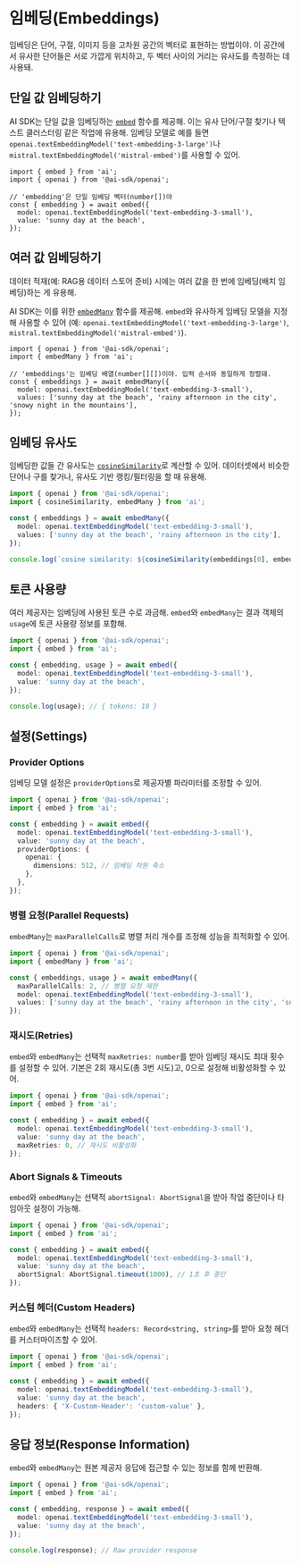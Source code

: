 # 임베딩(Embeddings)

임베딩은 단어, 구절, 이미지 등을 고차원 공간의 벡터로 표현하는 방법이야.
이 공간에서 유사한 단어들은 서로 가깝게 위치하고, 두 벡터 사이의 거리는 유사도를 측정하는 데 사용돼.

## 단일 값 임베딩하기

AI SDK는 단일 값을 임베딩하는 [`embed`](/docs/reference/ai-sdk-core/embed) 함수를 제공해.
이는 유사 단어/구절 찾기나 텍스트 클러스터링 같은 작업에 유용해.
임베딩 모델로 예를 들면 `openai.textEmbeddingModel('text-embedding-3-large')`나 `mistral.textEmbeddingModel('mistral-embed')`를 사용할 수 있어.

```tsx
import { embed } from 'ai';
import { openai } from '@ai-sdk/openai';

// 'embedding'은 단일 임베딩 벡터(number[])야
const { embedding } = await embed({
  model: openai.textEmbeddingModel('text-embedding-3-small'),
  value: 'sunny day at the beach',
});
```

## 여러 값 임베딩하기

데이터 적재(예: RAG용 데이터 스토어 준비) 시에는 여러 값을 한 번에 임베딩(배치 임베딩)하는 게 유용해.

AI SDK는 이를 위한 [`embedMany`](/docs/reference/ai-sdk-core/embed-many) 함수를 제공해.
`embed`와 유사하게 임베딩 모델을 지정해 사용할 수 있어
(예: `openai.textEmbeddingModel('text-embedding-3-large')`, `mistral.textEmbeddingModel('mistral-embed')`).

```tsx
import { openai } from '@ai-sdk/openai';
import { embedMany } from 'ai';

// 'embeddings'는 임베딩 배열(number[][])이야. 입력 순서와 동일하게 정렬돼.
const { embeddings } = await embedMany({
  model: openai.textEmbeddingModel('text-embedding-3-small'),
  values: ['sunny day at the beach', 'rainy afternoon in the city', 'snowy night in the mountains'],
});
```

## 임베딩 유사도

임베딩한 값들 간 유사도는 [`cosineSimilarity`](/docs/reference/ai-sdk-core/cosine-similarity)로 계산할 수 있어.
데이터셋에서 비슷한 단어나 구를 찾거나, 유사도 기반 랭킹/필터링을 할 때 유용해.

```ts highlight={"2,10"}
import { openai } from '@ai-sdk/openai';
import { cosineSimilarity, embedMany } from 'ai';

const { embeddings } = await embedMany({
  model: openai.textEmbeddingModel('text-embedding-3-small'),
  values: ['sunny day at the beach', 'rainy afternoon in the city'],
});

console.log(`cosine similarity: ${cosineSimilarity(embeddings[0], embeddings[1])}`);
```

## 토큰 사용량

여러 제공자는 임베딩에 사용된 토큰 수로 과금해.
`embed`와 `embedMany`는 결과 객체의 `usage`에 토큰 사용량 정보를 포함해.

```ts highlight={"4,9"}
import { openai } from '@ai-sdk/openai';
import { embed } from 'ai';

const { embedding, usage } = await embed({
  model: openai.textEmbeddingModel('text-embedding-3-small'),
  value: 'sunny day at the beach',
});

console.log(usage); // { tokens: 10 }
```

## 설정(Settings)

### Provider Options

임베딩 모델 설정은 `providerOptions`로 제공자별 파라미터를 조정할 수 있어.

```ts highlight={"5-9"}
import { openai } from '@ai-sdk/openai';
import { embed } from 'ai';

const { embedding } = await embed({
  model: openai.textEmbeddingModel('text-embedding-3-small'),
  value: 'sunny day at the beach',
  providerOptions: {
    openai: {
      dimensions: 512, // 임베딩 차원 축소
    },
  },
});
```

### 병렬 요청(Parallel Requests)

`embedMany`는 `maxParallelCalls`로 병렬 처리 개수를 조정해 성능을 최적화할 수 있어.

```ts highlight={"4"}
import { openai } from '@ai-sdk/openai';
import { embedMany } from 'ai';

const { embeddings, usage } = await embedMany({
  maxParallelCalls: 2, // 병렬 요청 제한
  model: openai.textEmbeddingModel('text-embedding-3-small'),
  values: ['sunny day at the beach', 'rainy afternoon in the city', 'snowy night in the mountains'],
});
```

### 재시도(Retries)

`embed`와 `embedMany`는 선택적 `maxRetries: number`를 받아 임베딩 재시도 최대 횟수를 설정할 수 있어.
기본은 2회 재시도(총 3번 시도)고, 0으로 설정해 비활성화할 수 있어.

```ts highlight={"7"}
import { openai } from '@ai-sdk/openai';
import { embed } from 'ai';

const { embedding } = await embed({
  model: openai.textEmbeddingModel('text-embedding-3-small'),
  value: 'sunny day at the beach',
  maxRetries: 0, // 재시도 비활성화
});
```

### Abort Signals & Timeouts

`embed`와 `embedMany`는 선택적 `abortSignal: AbortSignal`을 받아 작업 중단이나 타임아웃 설정이 가능해.

```ts highlight={"7"}
import { openai } from '@ai-sdk/openai';
import { embed } from 'ai';

const { embedding } = await embed({
  model: openai.textEmbeddingModel('text-embedding-3-small'),
  value: 'sunny day at the beach',
  abortSignal: AbortSignal.timeout(1000), // 1초 후 중단
});
```

### 커스텀 헤더(Custom Headers)

`embed`와 `embedMany`는 선택적 `headers: Record<string, string>`를 받아 요청 헤더를 커스터마이즈할 수 있어.

```ts highlight={"7"}
import { openai } from '@ai-sdk/openai';
import { embed } from 'ai';

const { embedding } = await embed({
  model: openai.textEmbeddingModel('text-embedding-3-small'),
  value: 'sunny day at the beach',
  headers: { 'X-Custom-Header': 'custom-value' },
});
```

## 응답 정보(Response Information)

`embed`와 `embedMany`는 원본 제공자 응답에 접근할 수 있는 정보를 함께 반환해.

```ts highlight={"4,9"}
import { openai } from '@ai-sdk/openai';
import { embed } from 'ai';

const { embedding, response } = await embed({
  model: openai.textEmbeddingModel('text-embedding-3-small'),
  value: 'sunny day at the beach',
});

console.log(response); // Raw provider response
```
